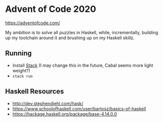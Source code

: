 # Advent of Code 2020

https://adventofcode.com/

My ambition is to solve all puzzles in Haskell, while, incrementally, building up my toolchain around it and brushing up on my Haskell skillz.

## Running

- Install [Stack](https://docs.haskellstack.org/en/stable/README/) (I may change this in the future, Cabal seems more light weight?)
- `stack run`


## Haskell Resources

- http://dev.stephendiehl.com/hask/
- https://www.schoolofhaskell.com/user/bartosz/basics-of-haskell
- https://hackage.haskell.org/package/base-4.14.0.0

